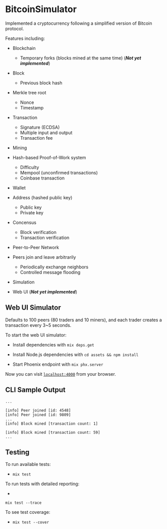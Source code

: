# BitcoinSimulator

Implemented a cryptocurrency following a simplified version of Bitcoin protocol.


Features including:

* Blockchain
  * Temporary forks (blocks mined at the same time) (**_Not yet implemented_**)
* Block
  * Previous block hash
  
* Merkle tree root
  * Nonce
  * Timestamp
* Transaction
  * Signature (ECDSA)
  * Multiple input and output
  * Transaction fee
* Mining
  
* Hash-based Proof-of-Work system
  * Difficulty
  * Mempool (unconfirmed transactions)
  * Coinbase transaction
* Wallet
  
* Address (hashed public key)
    * Public key
    * Private key
* Concensus
  * Block verification
  * Transaction verification
* Peer-to-Peer Network
  
* Peers join and leave arbitrarily
  * Periodically exchange neighbors
  * Controlled message flooding
* Simulation
  
* Web UI (**_Not yet implemented_**)

## Web UI Simulator

Defaults to 100 peers (80 traders and 10 miners), and each trader creates a transaction every 3~5 seconds.


To start the web UI simulator:

* Install dependencies with `mix deps.get`
* Install Node.js dependencies with `cd assets && npm install`

* Start Phoenix endpoint with `mix phx.server`

Now you can visit [`localhost:4000`](http://localhost:4000) from your browser.

## CLI Sample Output

`...` 
 
`[info] Peer joined [id: 4548]`  
`[info] Peer joined [id: 9809]`  
`...`  
`[info] Block mined [transaction count: 1]`  

`[info] Block mined [transaction count: 59]`  
`...`

## Testing

To run available tests:

* `mix test`

To run tests with detailed reporting:

* 
`mix test --trace`

To see test coverage:

* `mix test --cover`

<!-- * Create and migrate your database with `mix ecto.setup` -->
